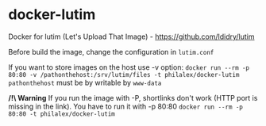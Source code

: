 docker-lutim
============

Docker for lutim (Let's Upload That Image) - https://github.com/ldidry/lutim

Before build the image, change the configuration in `lutim.conf`

If you want to store images on the host use -v option:
	 `docker run --rm -p 80:80 -v /pathonthehost:/srv/lutim/files -t philalex/docker-lutim`
`pathonthehost` must be by writable by `www-data`

**/!\ Warning**
If you run the image with -P, shortlinks don't work (HTTP port is missing in the link). You have to run it with -p 80:80
	 `docker run --rm -p 80:80 -t philalex/docker-lutim`
